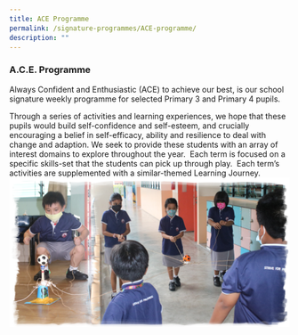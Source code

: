```yaml
---
title: ACE Programme
permalink: /signature-programmes/ACE-programme/
description: ""
---
```


### A.C.E. Programme

Always Confident and Enthusiastic (ACE) to achieve our best, is our school signature weekly programme for selected Primary 3 and Primary 4 pupils.  

Through a series of activities and learning experiences, we hope that these pupils would build self-confidence and self-esteem, and crucially encouraging a belief in self-efficacy, ability and resilience to deal with change and adaption. We seek to provide these students with an array of interest domains to explore throughout the year.  Each term is focused on a specific skills-set that the students can pick up through play.  Each term’s activities are supplemented with a similar-themed Learning Journey.
![ACE Programme](/images/ace.png)